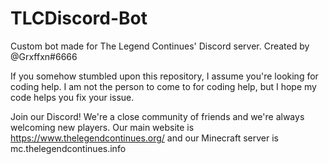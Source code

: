 # TLCDiscord-Bot
Custom bot made for The Legend Continues' Discord server.
Created by @Grxffxn#6666

If you somehow stumbled upon this repository, I assume you're looking for coding help.
I am not the person to come to for coding help, but I hope my code helps you fix your issue.

Join our Discord! We're a close community of friends and we're always welcoming new players.
Our main website is https://www.thelegendcontinues.org/ and our Minecraft server is
mc.thelegendcontinues.info
